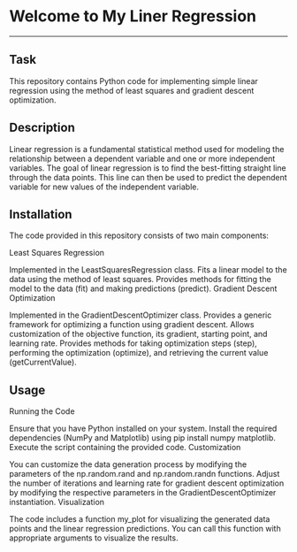 # Welcome to My Liner Regression
***

## Task
This repository contains Python code for implementing simple linear regression using the 
method of least squares and gradient descent optimization.



## Description
Linear regression is a fundamental statistical method used for modeling the relationship between a 
dependent variable and one or more independent variables. The goal of linear regression is to find 
the best-fitting straight line through the data points. This line can then be used to predict 
the dependent variable for new values of the independent variable.



## Installation
The code provided in this repository consists of two main components:

Least Squares Regression

Implemented in the LeastSquaresRegression class.
Fits a linear model to the data using the method of least squares.
Provides methods for fitting the model to the data (fit) and making predictions (predict).
Gradient Descent Optimization

Implemented in the GradientDescentOptimizer class.
Provides a generic framework for optimizing a function using gradient descent.
Allows customization of the objective function, its gradient, starting point, and learning rate.
Provides methods for taking optimization steps (step), performing the optimization (optimize), and retrieving the current value (getCurrentValue).


## Usage
Running the Code

Ensure that you have Python installed on your system.
Install the required dependencies (NumPy and Matplotlib) using pip install numpy matplotlib.
Execute the script containing the provided code.
Customization

You can customize the data generation process by modifying the parameters of the np.random.rand and np.random.randn functions.
Adjust the number of iterations and learning rate for gradient descent optimization by modifying the respective parameters in the GradientDescentOptimizer instantiation.
Visualization

The code includes a function my_plot for visualizing the generated data points and the linear regression predictions.
You can call this function with appropriate arguments to visualize the results.


